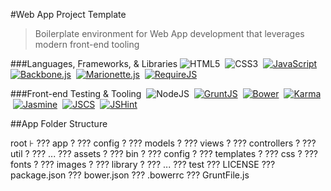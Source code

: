 #Web App Project Template

> Boilerplate environment for Web App development that leverages modern front-end tooling

###Languages, Frameworks, & Libraries
![HTML5](https://github.com/jhwohlgemuth/template-env-app/blob/master/assets/images/html5.gif "HTML5")
&nbsp;![CSS3](https://github.com/jhwohlgemuth/template-env-app/blob/master/assets/images/css3.gif "CSS3")
&nbsp;[![JavaScript](https://github.com/jhwohlgemuth/template-env-app/blob/master/assets/images/js.gif "JavaScript (ECMAScript 5)")](http://www.ecma-international.org/publications/files/ECMA-ST/Ecma-262.pdf)
&nbsp;[![Backbone.js](https://github.com/jhwohlgemuth/template-env-app/blob/master/assets/images/backbone.gif "Backbone.js")](http://backbonejs.org/)
&nbsp;[![Marionette.js](https://github.com/jhwohlgemuth/template-env-app/blob/master/assets/images/marionette.gif "Marionette.js")](http://marionettejs.com/)
&nbsp;[![RequireJS](https://github.com/jhwohlgemuth/template-env-app/blob/master/assets/images/require.gif "RequireJS")](http://requirejs.org/)

###Front-end Testing & Tooling
&nbsp;![NodeJS](https://github.com/jhwohlgemuth/template-env-app/blob/master/assets/images/node.gif "NodeJS")
&nbsp;[![GruntJS](https://github.com/jhwohlgemuth/template-env-app/blob/master/assets/images/grunt.gif "GruntJS")](http://gruntjs.com/)
&nbsp;[![Bower](https://github.com/jhwohlgemuth/template-env-app/blob/master/assets/images/bower.gif "Bower")](http://bower.io/)
&nbsp;[![Karma](https://github.com/jhwohlgemuth/template-env-app/blob/master/assets/images/karma.gif "Karma")](https://karma-runner.github.io/0.12/index.html)
&nbsp;[![Jasmine](https://github.com/jhwohlgemuth/template-env-app/blob/master/assets/images/jasmine.gif "Jasmine")](https://jasmine.github.io/2.2/introduction.html)
&nbsp;[![JSCS](https://github.com/jhwohlgemuth/template-env-app/blob/master/assets/images/jscs.gif "JSCS")](http://jscs.info/)
&nbsp;[![JSHint](https://github.com/jhwohlgemuth/template-env-app/blob/master/assets/images/jshint.gif "JSHint")](http://jshint.com/docs/)

##App Folder Structure

root &#8870;
 ??? app
 ?   ??? config
 ?   ??? models
 ?   ??? views
 ?   ??? controllers
 ?   ??? util
 ?   ??? ...
 ??? assets
 ?   ??? bin
 ?   ??? config
 ?   ??? templates
 ?   ??? css
 ?   ??? fonts
 ?   ??? images
 ?   ??? library
 ?   ??? ...
 ??? test
 ??? LICENSE
 ??? package.json
 ??? bower.json
 ??? .bowerrc
 ??? GruntFile.js
 